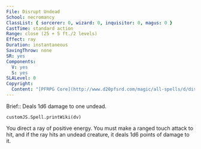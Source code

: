 ```yaml
---
File: Disrupt Undead
School: necromancy
ClassList: { sorcerer: 0, wizard: 0, inquisitor: 0, magus: 0 }
CastTime: standard action
Range: close (25 + 5 ft./2 levels)
Effect: ray
Duration: instantaneous
SavingThrow: none
SR: yes
Components:
  V: yes
  S: yes
SLALevel: 0
Copyright:
  Content: "[PFRPG Core](http://www.d20pfsrd.com/magic/all-spells/d/disrupt-undead)"
---
```

Brief:: Deals 1d6 damage to one undead.

```dataviewjs
customJS.Spell.printWiki(dv)
```

You direct a ray of positive energy. You must make a ranged touch attack to hit, and if the ray hits an undead creature, it deals 1d6 points of damage to it.
